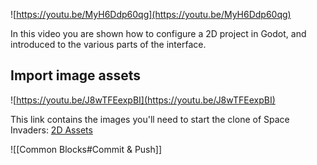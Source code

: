 

![https://youtu.be/MyH6Ddp60qg](https://youtu.be/MyH6Ddp60qg)

  

In this video you are shown how to configure a 2D project in Godot, and introduced to the various parts of the interface.

  

## **Import image assets**

  

![https://youtu.be/J8wTFEexpBI](https://youtu.be/J8wTFEexpBI)

  

This link contains the images you'll need to start the clone of Space Invaders: [2D Assets](https://drive.google.com/file/d/10LKQkemkH1q27rAZUYc9Sa900K2EIZi9/view?usp=sharing)

  ![[Common Blocks#Commit & Push]]